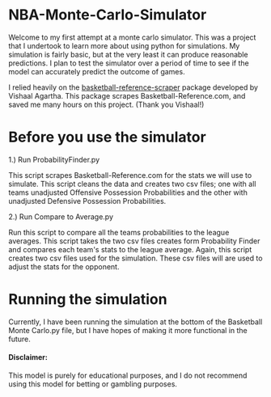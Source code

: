 # NBA-Monte-Carlo-Simulator

Welcome to my first attempt at a monte carlo simulator. This was a project that I undertook to learn more about using python for simulations. My simulation is fairly basic, but at the very least it can produce reasonable predictions. I plan to test the simulator over a period of time to see if the model can accurately predict the outcome of games.

I relied heavily on the [basketball-reference-scraper](https://github.com/vishaalagartha/basketball_reference_scraper/blob/master/README.md) package developed by Vishaal Agartha. This package scrapes Basketball-Reference.com, and saved me many hours on this project. (Thank you Vishaal!)




# Before you use the simulator

1.) Run ProbabilityFinder.py

  This script scrapes Basketball-Reference.com for the stats we will use to simulate. This script cleans the data and creates two csv files; one with all teams unadjusted Offensive Possession Probabilities and the other with unadjusted Defensive Possession Probabilities.

2.) Run Compare to Average.py
  
  Run this script to compare all the teams probabilities to the league averages. This script takes the two csv files creates form Probability Finder and compares each team's stats to the league average.  Again, this script creates two csv files used for the simulation. These csv files will are used to adjust the stats for the opponent.
  

# Running the simulation

  Currently, I have been running the simulation at the bottom of the Basketball Monte Carlo.py file, but I have hopes of making it more functional in the future.
  

#### Disclaimer: 
This model is purely for educational purposes, and I do not recommend using this model for betting or gambling purposes.
